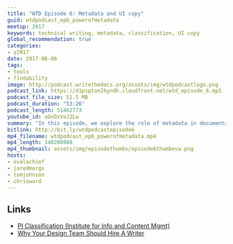 ```yaml
---
title: "WTD Episode 6: Metadata and UI copy"
guid: wtdpodcast_ep6_powerofmetadata
meetup: 2017
keywords: technical writing, metadata, classification, UI copy
global_recommendation: true
categories:
- y2017
date: 2017-06-06
tags:
- tools
- findability
image: http://podcast.writethedocs.org/assets/img/wtdpodcastlogo.png
podcast_link: https://d1pspton2hyndh.cloudfront.net/wtd_episode_6.mp3
podcast_file_size: 51.5 MB
podcast_duration: "53:26"
podcast_length: 51462773
youtube_id: uGnDzVoJ2Lw
summary: "In this episode, we explore the role of metadata in documentation and how it can be used to classify topics and assist in the discoverability of information. We're joined by special guest Eva Jackolis who explains a strategy for metadata used in German mechanical engineering documentation. We also discuss involving tech writers in UX copy and the challenges inherent in influencing UI copy, product naming, and working with UX designers and product teams."
bitlink: http://bit.ly/wtdpodcastepisode6
mp4_filename: wtdpodcast_ep6_powerofmetadata.mp4
mp4_length: 148200888
mp4_thumbnail: assets/img/episodethumbs/episode6thumbeva.png
hosts:
- evalachief
- jaredmorgs
- tomjohnson
- chrisward
---
```


## Links

* [PI Classification (Institute for Info and Content Mgmt)](http://i4icm.de/steinbeis-transfer-center-stc/pi-classification/?L=1)
* [Why Your Design Team Should Hire A Writer](https://medium.com/dropbox-design/why-your-design-team-should-hire-a-writer-24d55f1e2d4a)
